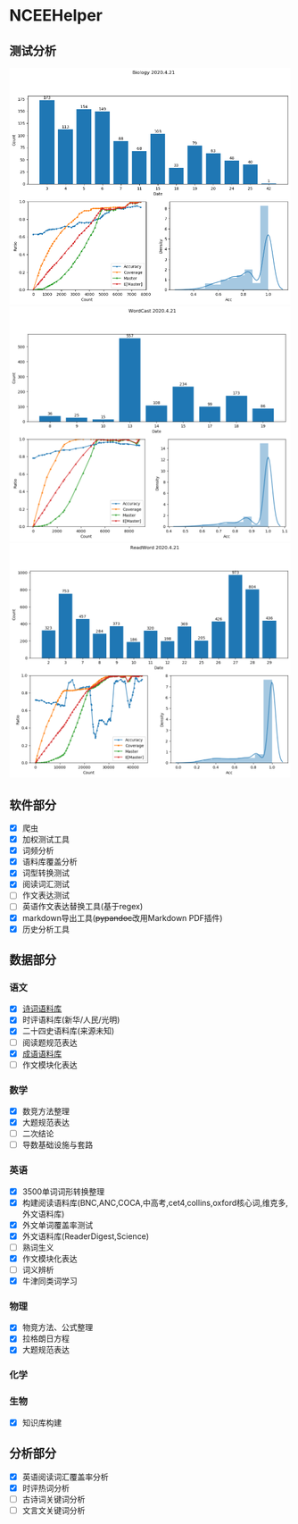 # NCEEHelper

## 测试分析

![img](Script/Tool/ARes/Biology.png)
![img](Script/Tool/ARes/WordCast.png)
![img](Script/Tool/ARes/ReadWord.png)

## 软件部分

- [x] 爬虫
- [x] 加权测试工具
- [x] 词频分析
- [x] 语料库覆盖分析
- [x] 词型转换测试
- [x] 阅读词汇测试
- [ ] 作文表达测试
- [ ] 英语作文表达替换工具(基于regex)
- [x] markdown导出工具(~~pypandoc~~改用Markdown PDF插件)
- [x] 历史分析工具

## 数据部分

### 语文

- [x] [诗词语料库](https://github.com/chinese-poetry/chinese-poetry)
- [x] 时评语料库(新华/人民/光明)
- [x] 二十四史语料库(来源未知)
- [ ] 阅读题规范表达
- [x] [成语语料库](https://github.com/fighting41love/funNLP/blob/master/data/%E6%88%90%E8%AF%AD%E8%AF%8D%E5%BA%93/THUOCL_chengyu.txt)
- [ ] 作文模块化表达

### 数学
- [x] 数竞方法整理
- [x] 大题规范表达
- [ ] 二次结论
- [ ] 导数基础设施与套路

### 英语
- [x] 3500单词词形转换整理
- [x] 构建阅读语料库(BNC,ANC,COCA,中高考,cet4,collins,oxford核心词,维克多,外文语料库)
- [x] 外文单词覆盖率测试
- [x] 外文语料库(ReaderDigest,Science)
- [ ] 熟词生义
- [x] 作文模块化表达
- [ ] 词义辨析
- [x] 牛津同类词学习

### 物理
- [x] 物竞方法、公式整理
- [x] 拉格朗日方程
- [x] 大题规范表达

### 化学

### 生物
- [x] 知识库构建

## 分析部分
- [x] 英语阅读词汇覆盖率分析
- [x] 时评热词分析
- [ ] 古诗词关键词分析
- [ ] 文言文关键词分析
